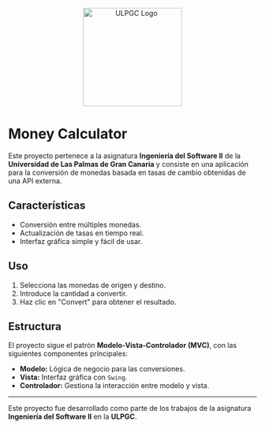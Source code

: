 <p align="center">
  <img src="https://upload.wikimedia.org/wikipedia/commons/c/c1/Logo_ULPGC_%282019%29.svg" alt="ULPGC Logo" width="200" />
</p>

# Money Calculator

Este proyecto pertenece a la asignatura **Ingeniería del Software II** de la **Universidad de Las Palmas de Gran Canaria** y consiste en una aplicación para la conversión de monedas basada en tasas de cambio obtenidas de una API externa.

## Características
- Conversión entre múltiples monedas.
- Actualización de tasas en tiempo real.
- Interfaz gráfica simple y fácil de usar.

## Uso
1. Selecciona las monedas de origen y destino.
2. Introduce la cantidad a convertir.
3. Haz clic en "Convert" para obtener el resultado.

## Estructura
El proyecto sigue el patrón **Modelo-Vista-Controlador (MVC)**, con las siguientes componentes principales:
- **Modelo:** Lógica de negocio para las conversiones.
- **Vista:** Interfaz gráfica con `Swing`.
- **Controlador:** Gestiona la interacción entre modelo y vista.

---
Este proyecto fue desarrollado como parte de los trabajos de la asignatura **Ingeniería del Software II** en la **ULPGC**.
